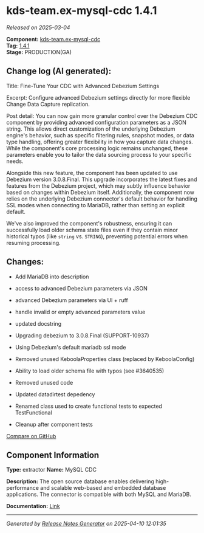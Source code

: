 #  kds-team.ex-mysql-cdc 1.4.1

_Released on 2025-03-04_

**Component:** [kds-team.ex-mysql-cdc](https://github.com/keboola/python-cdc-component)  
**Tag:** [1.4.1](https://github.com/keboola/python-cdc-component/releases/tag/1.4.1)  
**Stage:** PRODUCTION(GA)


## Change log (AI generated):
Title: Fine-Tune Your CDC with Advanced Debezium Settings

Excerpt: Configure advanced Debezium settings directly for more flexible Change Data Capture replication.

Post detail:
You can now gain more granular control over the Debezium CDC component by providing advanced configuration parameters as a JSON string. This allows direct customization of the underlying Debezium engine's behavior, such as specific filtering rules, snapshot modes, or data type handling, offering greater flexibility in how you capture data changes. While the component's core processing logic remains unchanged, these parameters enable you to tailor the data sourcing process to your specific needs.

Alongside this new feature, the component has been updated to use Debezium version 3.0.8.Final. This upgrade incorporates the latest fixes and features from the Debezium project, which may subtly influence behavior based on changes within Debezium itself. Additionally, the component now relies on the underlying Debezium connector's default behavior for handling SSL modes when connecting to MariaDB, rather than setting an explicit default.

We've also improved the component's robustness, ensuring it can successfully load older schema state files even if they contain minor historical typos (like `string` vs. `STRING`), preventing potential errors when resuming processing.



## Changes:



- Add MariaDB into description 




- access to advanced Debezium parameters via JSON 




- advanced Debezium parameters via UI + ruff 




- handle invalid or empty advanced parameters value 




- updated docstring 




- Upgrading debezium to 3.0.8.Final (SUPPORT-10937) 




- Using Debezium's default mariadb ssl mode 




- Removed unused KeboolaProperties class (replaced by KeboolaConfig) 




- Ability to load older schema file with typos (see #3640535) 




- Removed unused code 




- Updated datadirtest depedency 




- Renamed class used to create functional tests to expected TestFunctional 




- Cleanup after component tests 



[Compare on GitHub](https://github.com/keboola/python-cdc-component/compare/1.4.0...1.4.1)



## Component Information
**Type:** extractor
**Name:** MySQL CDC

**Description:** The open source database enables delivering high-performance and scalable web-based and embedded database applications. The connector is compatible with both MySQL and MariaDB.


**Documentation:** [Link](https://help.keboola.com/components/extractors/database/mysql/#mysql-log-based-cdc)



---
_Generated by [Release Notes Generator](https://github.com/keboola/release-notes-generator)
on 2025-04-10 12:01:35_